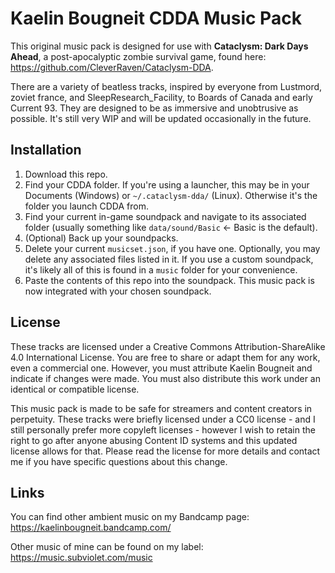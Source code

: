 # Kaelin Bougneit CDDA Music Pack

This original music pack is designed for use with **Cataclysm: Dark Days Ahead**, a post-apocalyptic zombie survival game, found here: https://github.com/CleverRaven/Cataclysm-DDA.

There are a variety of beatless tracks, inspired by everyone from Lustmord, zoviet france, and SleepResearch_Facility, to Boards of Canada and early Current 93. They are designed to be as immersive and unobtrusive as possible. It's still very WIP and will be updated occasionally in the future.

## Installation

1. Download this repo. 
2. Find your CDDA folder. If you're using a launcher, this may be in your Documents (Windows) or `~/.cataclysm-dda/` (Linux). Otherwise it's the folder you launch CDDA from. 
3. Find your current in-game soundpack and navigate to its associated folder (usually something like `data/sound/Basic` <- Basic is the default).
4. (Optional) Back up your soundpacks.
5. Delete your current `musicset.json`, if you have one. Optionally, you may delete any associated files listed in it. If you use a custom soundpack, it's likely all of this is found in a `music` folder for your convenience. 
6. Paste the contents of this repo into the soundpack. This music pack is now integrated with your chosen soundpack.

## License

These tracks are licensed under a Creative Commons Attribution-ShareAlike 4.0 International License. You are free to share or adapt them for any work, even a commercial one. However, you must attribute Kaelin Bougneit and indicate if changes were made. You must also distribute this work under an identical or compatible license.

This music pack is made to be safe for streamers and content creators in perpetuity. These tracks were briefly licensed under a CC0 license - and I still personally prefer more copyleft licenses - however I wish to retain the right to go after anyone abusing Content ID systems and this updated license allows for that. Please read the license for more details and contact me if you have specific questions about this change.

## Links

You can find other ambient music on my Bandcamp page: https://kaelinbougneit.bandcamp.com/

Other music of mine can be found on my label: https://music.subviolet.com/music
